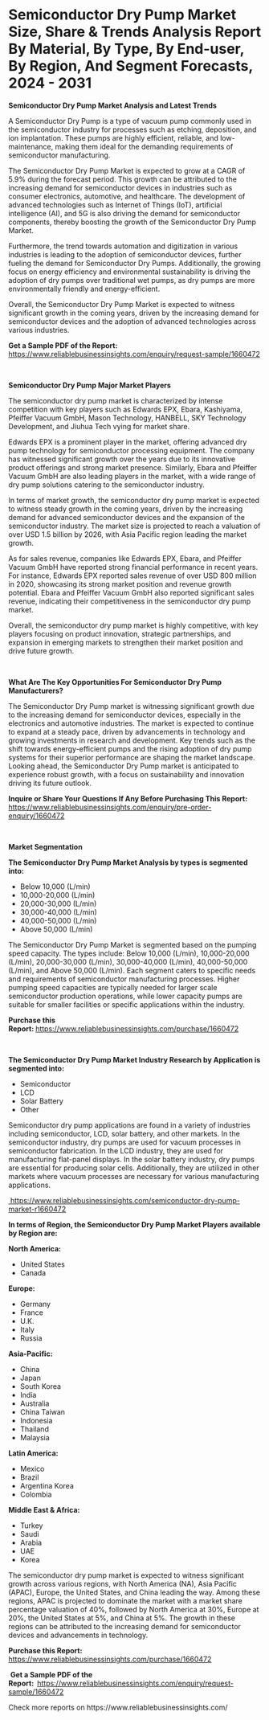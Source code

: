 <p><h1>Semiconductor Dry Pump Market Size, Share & Trends Analysis Report By Material, By Type, By End-user, By Region, And Segment Forecasts, 2024 - 2031</h1></p><p><strong>Semiconductor Dry Pump Market Analysis and Latest Trends</strong></p>
<p><p>A Semiconductor Dry Pump is a type of vacuum pump commonly used in the semiconductor industry for processes such as etching, deposition, and ion implantation. These pumps are highly efficient, reliable, and low-maintenance, making them ideal for the demanding requirements of semiconductor manufacturing.</p><p>The Semiconductor Dry Pump Market is expected to grow at a CAGR of 5.9% during the forecast period. This growth can be attributed to the increasing demand for semiconductor devices in industries such as consumer electronics, automotive, and healthcare. The development of advanced technologies such as Internet of Things (IoT), artificial intelligence (AI), and 5G is also driving the demand for semiconductor components, thereby boosting the growth of the Semiconductor Dry Pump Market.</p><p>Furthermore, the trend towards automation and digitization in various industries is leading to the adoption of semiconductor devices, further fueling the demand for Semiconductor Dry Pumps. Additionally, the growing focus on energy efficiency and environmental sustainability is driving the adoption of dry pumps over traditional wet pumps, as dry pumps are more environmentally friendly and energy-efficient.</p><p>Overall, the Semiconductor Dry Pump Market is expected to witness significant growth in the coming years, driven by the increasing demand for semiconductor devices and the adoption of advanced technologies across various industries.</p></p>
<p><strong>Get a Sample PDF of the Report:&nbsp;</strong> <a href="https://www.reliablebusinessinsights.com/enquiry/request-sample/1660472">https://www.reliablebusinessinsights.com/enquiry/request-sample/1660472</a></p>
<p>&nbsp;</p>
<p><strong>Semiconductor Dry Pump Major Market Players</strong></p>
<p><p>The semiconductor dry pump market is characterized by intense competition with key players such as Edwards EPX, Ebara, Kashiyama, Pfeiffer Vacuum GmbH, Mason Technology, HANBELL, SKY Technology Development, and Jiuhua Tech vying for market share. </p><p>Edwards EPX is a prominent player in the market, offering advanced dry pump technology for semiconductor processing equipment. The company has witnessed significant growth over the years due to its innovative product offerings and strong market presence. Similarly, Ebara and Pfeiffer Vacuum GmbH are also leading players in the market, with a wide range of dry pump solutions catering to the semiconductor industry.</p><p>In terms of market growth, the semiconductor dry pump market is expected to witness steady growth in the coming years, driven by the increasing demand for advanced semiconductor devices and the expansion of the semiconductor industry. The market size is projected to reach a valuation of over USD 1.5 billion by 2026, with Asia Pacific region leading the market growth.</p><p>As for sales revenue, companies like Edwards EPX, Ebara, and Pfeiffer Vacuum GmbH have reported strong financial performance in recent years. For instance, Edwards EPX reported sales revenue of over USD 800 million in 2020, showcasing its strong market position and revenue growth potential. Ebara and Pfeiffer Vacuum GmbH also reported significant sales revenue, indicating their competitiveness in the semiconductor dry pump market.</p><p>Overall, the semiconductor dry pump market is highly competitive, with key players focusing on product innovation, strategic partnerships, and expansion in emerging markets to strengthen their market position and drive future growth.</p></p>
<p>&nbsp;</p>
<p><strong>What Are The Key Opportunities For Semiconductor Dry Pump Manufacturers?</strong></p>
<p><p>The Semiconductor Dry Pump market is witnessing significant growth due to the increasing demand for semiconductor devices, especially in the electronics and automotive industries. The market is expected to continue to expand at a steady pace, driven by advancements in technology and growing investments in research and development. Key trends such as the shift towards energy-efficient pumps and the rising adoption of dry pump systems for their superior performance are shaping the market landscape. Looking ahead, the Semiconductor Dry Pump market is anticipated to experience robust growth, with a focus on sustainability and innovation driving its future outlook.</p></p>
<p><strong>Inquire or Share Your Questions If Any Before Purchasing This Report:</strong> <a href="https://www.reliablebusinessinsights.com/enquiry/pre-order-enquiry/1660472">https://www.reliablebusinessinsights.com/enquiry/pre-order-enquiry/1660472</a></p>
<p>&nbsp;</p>
<p><strong>Market Segmentation</strong></p>
<p><strong>The Semiconductor Dry Pump Market Analysis by types is segmented into:</strong></p>
<p><ul><li>Below 10,000 (L/min)</li><li>10,000-20,000 (L/min)</li><li>20,000-30,000 (L/min)</li><li>30,000-40,000 (L/min)</li><li>40,000-50,000 (L/min)</li><li>Above 50,000 (L/min)</li></ul></p>
<p><p>The Semiconductor Dry Pump Market is segmented based on the pumping speed capacity. The types include: Below 10,000 (L/min), 10,000-20,000 (L/min), 20,000-30,000 (L/min), 30,000-40,000 (L/min), 40,000-50,000 (L/min), and Above 50,000 (L/min). Each segment caters to specific needs and requirements of semiconductor manufacturing processes. Higher pumping speed capacities are typically needed for larger scale semiconductor production operations, while lower capacity pumps are suitable for smaller facilities or specific applications within the industry.</p></p>
<p><strong>Purchase this Report:&nbsp;</strong><a href="https://www.reliablebusinessinsights.com/purchase/1660472">https://www.reliablebusinessinsights.com/purchase/1660472</a></p>
<p>&nbsp;</p>
<p><strong>The Semiconductor Dry Pump Market Industry Research by Application is segmented into:</strong></p>
<p><ul><li>Semiconductor</li><li>LCD</li><li>Solar Battery</li><li>Other</li></ul></p>
<p><p>Semiconductor dry pump applications are found in a variety of industries including semiconductor, LCD, solar battery, and other markets. In the semiconductor industry, dry pumps are used for vacuum processes in semiconductor fabrication. In the LCD industry, they are used for manufacturing flat-panel displays. In the solar battery industry, dry pumps are essential for producing solar cells. Additionally, they are utilized in other markets where vacuum processes are necessary for various manufacturing applications.</p></p>
<p><a href="https://www.reliablebusinessinsights.com/semiconductor-dry-pump-market-r1660472">&nbsp;https://www.reliablebusinessinsights.com/semiconductor-dry-pump-market-r1660472</a></p>
<p><strong>In terms of Region, the Semiconductor Dry Pump Market Players available by Region are:</strong></p>
<p>
    <p> <strong> North America: </strong>
        <ul>
            <li>United States</li>
            <li>Canada</li>
        </ul>
        </p> 
    <p> <strong> Europe: </strong>
        <ul>
            <li>Germany</li>
            <li>France</li>
            <li>U.K.</li>
            <li>Italy</li>
            <li>Russia</li>
        </ul>
        </p> 
    <p> <strong> Asia-Pacific: </strong>
        <ul>
            <li>China</li>
            <li>Japan</li>
            <li>South Korea</li>
            <li>India</li>
            <li>Australia</li>
            <li>China Taiwan</li>
            <li>Indonesia</li>
            <li>Thailand</li>
            <li>Malaysia</li>
        </ul>
        </p> 
    <p> <strong> Latin America: </strong>
        <ul>
            <li>Mexico</li>
            <li>Brazil</li>
            <li>Argentina Korea</li>
            <li>Colombia</li>
        </ul>
        </p> 
    <p> <strong> Middle East & Africa: </strong>
        <ul>
            <li>Turkey</li>
            <li>Saudi</li>
            <li>Arabia</li>
            <li>UAE</li>
            <li>Korea</li>
        </ul>
    </p>
    </p>
<p><p>The semiconductor dry pump market is expected to witness significant growth across various regions, with North America (NA), Asia Pacific (APAC), Europe, the United States, and China leading the way. Among these regions, APAC is projected to dominate the market with a market share percentage valuation of 40%, followed by North America at 30%, Europe at 20%, the United States at 5%, and China at 5%. The growth in these regions can be attributed to the increasing demand for semiconductor devices and advancements in technology.</p></p>
<p><strong>Purchase this Report: </strong><a href="https://www.reliablebusinessinsights.com/purchase/1660472">https://www.reliablebusinessinsights.com/purchase/1660472</a></p>
<p>&nbsp;<strong>Get a Sample PDF of the Report:&nbsp;&nbsp;</strong><a href="https://www.reliablebusinessinsights.com/enquiry/request-sample/1660472">https://www.reliablebusinessinsights.com/enquiry/request-sample/1660472</a></p>
<p><strong></strong></p>
<p>Check more reports on https://www.reliablebusinessinsights.com/</p>